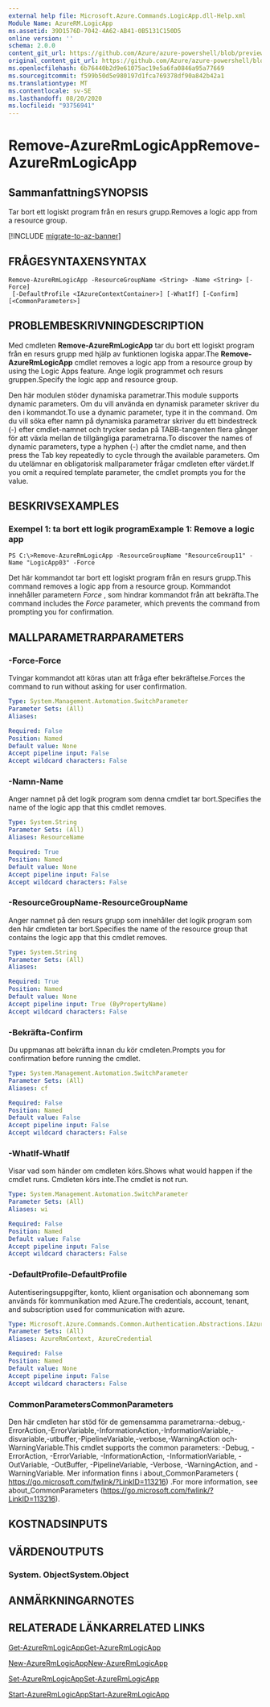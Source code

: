 ```yaml
---
external help file: Microsoft.Azure.Commands.LogicApp.dll-Help.xml
Module Name: AzureRM.LogicApp
ms.assetid: 39D1576D-7042-4A62-AB41-0B5131C150D5
online version: ''
schema: 2.0.0
content_git_url: https://github.com/Azure/azure-powershell/blob/preview/src/ResourceManager/LogicApp/Commands.LogicApp/help/Remove-AzureRmLogicApp.md
original_content_git_url: https://github.com/Azure/azure-powershell/blob/preview/src/ResourceManager/LogicApp/Commands.LogicApp/help/Remove-AzureRmLogicApp.md
ms.openlocfilehash: 6b76440b2d9e61075ac19e5a6fa0846a95a77669
ms.sourcegitcommit: f599b50d5e980197d1fca769378df90a842b42a1
ms.translationtype: MT
ms.contentlocale: sv-SE
ms.lasthandoff: 08/20/2020
ms.locfileid: "93756941"
---
```

# <span data-ttu-id="a4d93-101">Remove-AzureRmLogicApp</span><span class="sxs-lookup"><span data-stu-id="a4d93-101">Remove-AzureRmLogicApp</span></span>

## <span data-ttu-id="a4d93-102">Sammanfattning</span><span class="sxs-lookup"><span data-stu-id="a4d93-102">SYNOPSIS</span></span>
<span data-ttu-id="a4d93-103">Tar bort ett logiskt program från en resurs grupp.</span><span class="sxs-lookup"><span data-stu-id="a4d93-103">Removes a logic app from a resource group.</span></span>

[!INCLUDE [migrate-to-az-banner](../../includes/migrate-to-az-banner.md)]

## <span data-ttu-id="a4d93-104">FRÅGESYNTAXEN</span><span class="sxs-lookup"><span data-stu-id="a4d93-104">SYNTAX</span></span>

```
Remove-AzureRmLogicApp -ResourceGroupName <String> -Name <String> [-Force]
 [-DefaultProfile <IAzureContextContainer>] [-WhatIf] [-Confirm] [<CommonParameters>]
```

## <span data-ttu-id="a4d93-105">PROBLEMBESKRIVNING</span><span class="sxs-lookup"><span data-stu-id="a4d93-105">DESCRIPTION</span></span>
<span data-ttu-id="a4d93-106">Med cmdleten **Remove-AzureRmLogicApp** tar du bort ett logiskt program från en resurs grupp med hjälp av funktionen logiska appar.</span><span class="sxs-lookup"><span data-stu-id="a4d93-106">The **Remove-AzureRmLogicApp** cmdlet removes a logic app from a resource group by using the Logic Apps feature.</span></span>
<span data-ttu-id="a4d93-107">Ange logik programmet och resurs gruppen.</span><span class="sxs-lookup"><span data-stu-id="a4d93-107">Specify the logic app and resource group.</span></span>

<span data-ttu-id="a4d93-108">Den här modulen stöder dynamiska parametrar.</span><span class="sxs-lookup"><span data-stu-id="a4d93-108">This module supports dynamic parameters.</span></span>
<span data-ttu-id="a4d93-109">Om du vill använda en dynamisk parameter skriver du den i kommandot.</span><span class="sxs-lookup"><span data-stu-id="a4d93-109">To use a dynamic parameter, type it in the command.</span></span>
<span data-ttu-id="a4d93-110">Om du vill söka efter namn på dynamiska parametrar skriver du ett bindestreck (-) efter cmdlet-namnet och trycker sedan på TABB-tangenten flera gånger för att växla mellan de tillgängliga parametrarna.</span><span class="sxs-lookup"><span data-stu-id="a4d93-110">To discover the names of dynamic parameters, type a hyphen (-) after the cmdlet name, and then press the Tab key repeatedly to cycle through the available parameters.</span></span>
<span data-ttu-id="a4d93-111">Om du utelämnar en obligatorisk mallparameter frågar cmdleten efter värdet.</span><span class="sxs-lookup"><span data-stu-id="a4d93-111">If you omit a required template parameter, the cmdlet prompts you for the value.</span></span>

## <span data-ttu-id="a4d93-112">BESKRIVS</span><span class="sxs-lookup"><span data-stu-id="a4d93-112">EXAMPLES</span></span>

### <span data-ttu-id="a4d93-113">Exempel 1: ta bort ett logik program</span><span class="sxs-lookup"><span data-stu-id="a4d93-113">Example 1: Remove a logic app</span></span>
```
PS C:\>Remove-AzureRmLogicApp -ResourceGroupName "ResourceGroup11" -Name "LogicApp03" -Force
```

<span data-ttu-id="a4d93-114">Det här kommandot tar bort ett logiskt program från en resurs grupp.</span><span class="sxs-lookup"><span data-stu-id="a4d93-114">This command removes a logic app from a resource group.</span></span>
<span data-ttu-id="a4d93-115">Kommandot innehåller parametern *Force* , som hindrar kommandot från att bekräfta.</span><span class="sxs-lookup"><span data-stu-id="a4d93-115">The command includes the *Force* parameter, which prevents the command from prompting you for confirmation.</span></span>

## <span data-ttu-id="a4d93-116">MALLPARAMETRAR</span><span class="sxs-lookup"><span data-stu-id="a4d93-116">PARAMETERS</span></span>

### <span data-ttu-id="a4d93-117">-Force</span><span class="sxs-lookup"><span data-stu-id="a4d93-117">-Force</span></span>
<span data-ttu-id="a4d93-118">Tvingar kommandot att köras utan att fråga efter bekräftelse.</span><span class="sxs-lookup"><span data-stu-id="a4d93-118">Forces the command to run without asking for user confirmation.</span></span>

```yaml
Type: System.Management.Automation.SwitchParameter
Parameter Sets: (All)
Aliases: 

Required: False
Position: Named
Default value: None
Accept pipeline input: False
Accept wildcard characters: False
```

### <span data-ttu-id="a4d93-119">-Namn</span><span class="sxs-lookup"><span data-stu-id="a4d93-119">-Name</span></span>
<span data-ttu-id="a4d93-120">Anger namnet på det logik program som denna cmdlet tar bort.</span><span class="sxs-lookup"><span data-stu-id="a4d93-120">Specifies the name of the logic app that this cmdlet removes.</span></span>

```yaml
Type: System.String
Parameter Sets: (All)
Aliases: ResourceName

Required: True
Position: Named
Default value: None
Accept pipeline input: False
Accept wildcard characters: False
```

### <span data-ttu-id="a4d93-121">-ResourceGroupName</span><span class="sxs-lookup"><span data-stu-id="a4d93-121">-ResourceGroupName</span></span>
<span data-ttu-id="a4d93-122">Anger namnet på den resurs grupp som innehåller det logik program som den här cmdleten tar bort.</span><span class="sxs-lookup"><span data-stu-id="a4d93-122">Specifies the name of the resource group that contains the logic app that this cmdlet removes.</span></span>

```yaml
Type: System.String
Parameter Sets: (All)
Aliases: 

Required: True
Position: Named
Default value: None
Accept pipeline input: True (ByPropertyName)
Accept wildcard characters: False
```

### <span data-ttu-id="a4d93-123">-Bekräfta</span><span class="sxs-lookup"><span data-stu-id="a4d93-123">-Confirm</span></span>
<span data-ttu-id="a4d93-124">Du uppmanas att bekräfta innan du kör cmdleten.</span><span class="sxs-lookup"><span data-stu-id="a4d93-124">Prompts you for confirmation before running the cmdlet.</span></span>

```yaml
Type: System.Management.Automation.SwitchParameter
Parameter Sets: (All)
Aliases: cf

Required: False
Position: Named
Default value: False
Accept pipeline input: False
Accept wildcard characters: False
```

### <span data-ttu-id="a4d93-125">-WhatIf</span><span class="sxs-lookup"><span data-stu-id="a4d93-125">-WhatIf</span></span>
<span data-ttu-id="a4d93-126">Visar vad som händer om cmdleten körs.</span><span class="sxs-lookup"><span data-stu-id="a4d93-126">Shows what would happen if the cmdlet runs.</span></span>
<span data-ttu-id="a4d93-127">Cmdleten körs inte.</span><span class="sxs-lookup"><span data-stu-id="a4d93-127">The cmdlet is not run.</span></span>

```yaml
Type: System.Management.Automation.SwitchParameter
Parameter Sets: (All)
Aliases: wi

Required: False
Position: Named
Default value: False
Accept pipeline input: False
Accept wildcard characters: False
```

### <span data-ttu-id="a4d93-128">-DefaultProfile</span><span class="sxs-lookup"><span data-stu-id="a4d93-128">-DefaultProfile</span></span>
<span data-ttu-id="a4d93-129">Autentiseringsuppgifter, konto, klient organisation och abonnemang som används för kommunikation med Azure.</span><span class="sxs-lookup"><span data-stu-id="a4d93-129">The credentials, account, tenant, and subscription used for communication with azure.</span></span>

```yaml
Type: Microsoft.Azure.Commands.Common.Authentication.Abstractions.IAzureContextContainer
Parameter Sets: (All)
Aliases: AzureRmContext, AzureCredential

Required: False
Position: Named
Default value: None
Accept pipeline input: False
Accept wildcard characters: False
```

### <span data-ttu-id="a4d93-130">CommonParameters</span><span class="sxs-lookup"><span data-stu-id="a4d93-130">CommonParameters</span></span>
<span data-ttu-id="a4d93-131">Den här cmdleten har stöd för de gemensamma parametrarna:-debug,-ErrorAction,-ErrorVariable,-InformationAction,-InformationVariable,-disvariable,-utbuffer,-PipelineVariable,-verbose,-WarningAction och-WarningVariable.</span><span class="sxs-lookup"><span data-stu-id="a4d93-131">This cmdlet supports the common parameters: -Debug, -ErrorAction, -ErrorVariable, -InformationAction, -InformationVariable, -OutVariable, -OutBuffer, -PipelineVariable, -Verbose, -WarningAction, and -WarningVariable.</span></span> <span data-ttu-id="a4d93-132">Mer information finns i about_CommonParameters ( https://go.microsoft.com/fwlink/?LinkID=113216) .</span><span class="sxs-lookup"><span data-stu-id="a4d93-132">For more information, see about_CommonParameters (https://go.microsoft.com/fwlink/?LinkID=113216).</span></span>

## <span data-ttu-id="a4d93-133">KOSTNADS</span><span class="sxs-lookup"><span data-stu-id="a4d93-133">INPUTS</span></span>

## <span data-ttu-id="a4d93-134">VÄRDEN</span><span class="sxs-lookup"><span data-stu-id="a4d93-134">OUTPUTS</span></span>

### <span data-ttu-id="a4d93-135">System. Object</span><span class="sxs-lookup"><span data-stu-id="a4d93-135">System.Object</span></span>

## <span data-ttu-id="a4d93-136">ANMÄRKNINGAR</span><span class="sxs-lookup"><span data-stu-id="a4d93-136">NOTES</span></span>

## <span data-ttu-id="a4d93-137">RELATERADE LÄNKAR</span><span class="sxs-lookup"><span data-stu-id="a4d93-137">RELATED LINKS</span></span>

[<span data-ttu-id="a4d93-138">Get-AzureRmLogicApp</span><span class="sxs-lookup"><span data-stu-id="a4d93-138">Get-AzureRmLogicApp</span></span>](./Get-AzureRmLogicApp.md)

[<span data-ttu-id="a4d93-139">New-AzureRmLogicApp</span><span class="sxs-lookup"><span data-stu-id="a4d93-139">New-AzureRmLogicApp</span></span>](./New-AzureRmLogicApp.md)

[<span data-ttu-id="a4d93-140">Set-AzureRmLogicApp</span><span class="sxs-lookup"><span data-stu-id="a4d93-140">Set-AzureRmLogicApp</span></span>](./Set-AzureRmLogicApp.md)

[<span data-ttu-id="a4d93-141">Start-AzureRmLogicApp</span><span class="sxs-lookup"><span data-stu-id="a4d93-141">Start-AzureRmLogicApp</span></span>](./Start-AzureRmLogicApp.md)


